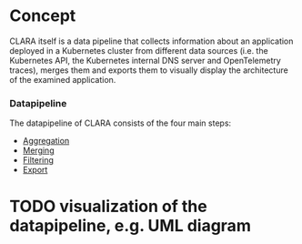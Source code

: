 # Concept

CLARA itself is a data pipeline that collects information about an application deployed in a Kubernetes cluster from different data sources (i.e. the Kubernetes API, the Kubernetes internal DNS server and OpenTelemetry traces),
merges them and exports them to visually display the architecture of the examined application.

### Datapipeline
The datapipeline of CLARA consists of the four main steps:
- [Aggregation](../aggregation/index.md) 
- [Merging](../merging/index.md) 
- [Filtering](../filtering/index.md) 
- [Export](../export/index.md) 

# TODO visualization of the datapipeline, e.g. UML diagram